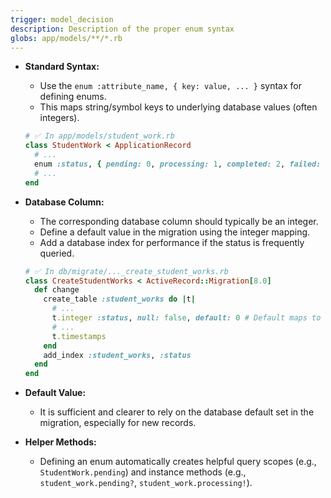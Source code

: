 ```yaml
---
trigger: model_decision
description: Description of the proper enum syntax
globs: app/models/**/*.rb
---
```

- **Standard Syntax:**
  - Use the `enum :attribute_name, { key: value, ... }` syntax for defining enums.
  - This maps string/symbol keys to underlying database values (often integers).

  ```ruby
  # ✅ In app/models/student_work.rb
  class StudentWork < ApplicationRecord
    # ...
    enum :status, { pending: 0, processing: 1, completed: 2, failed: 3 }
    # ...
  end
  ```

- **Database Column:**
  - The corresponding database column should typically be an integer.
  - Define a default value in the migration using the integer mapping.
  - Add a database index for performance if the status is frequently queried.

  ```ruby
  # ✅ In db/migrate/..._create_student_works.rb
  class CreateStudentWorks < ActiveRecord::Migration[8.0]
    def change
      create_table :student_works do |t|
        # ...
        t.integer :status, null: false, default: 0 # Default maps to :pending
        # ...
        t.timestamps
      end
      add_index :student_works, :status
    end
  end
  ```

- **Default Value:**
  - It is sufficient and clearer to rely on the database default set in the migration, especially for new records.

- **Helper Methods:**
  - Defining an enum automatically creates helpful query scopes (e.g., `StudentWork.pending`) and instance methods (e.g., `student_work.pending?`, `student_work.processing!`).
